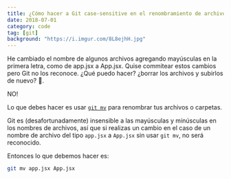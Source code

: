 ```yaml
---
title: ¿Cómo hacer a Git case-sensitive en el renombramiento de archivos?
date: 2018-07-01
category: code
tag: [git]
background: "https://i.imgur.com/8L8ejhH.jpg"
---
```


He cambiado el nombre de algunos archivos agregando mayúsculas en la primera letra, como de app.jsx a App.jsx. Quise commitear estos cambios pero Git no los reconoce. ¿Qué puedo hacer? ¿borrar los archivos y subirlos de nuevo? 🤔.

NO!

Lo que debes hacer es usar [`git mv`](https://git-scm.com/docs/git-mv) para renombrar tus archivos o carpetas.

Git es (desafortunadamente) insensible a las mayúsculas y minúsculas en los nombres de archivos, así que si realizas un cambio en el caso de un nombre de archivo del tipo `app.jsx` a `App.jsx` sin usar `git mv`, no será reconocido.

Entonces lo que debemos hacer es:

```bash
git mv app.jsx App.jsx
```
